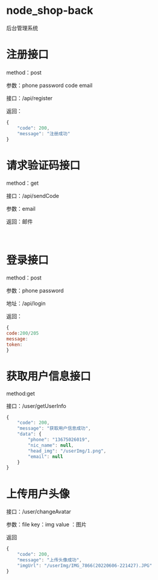 # node_shop-back
后台管理系统

# 注册接口

method：post

参数：phone password code email

接口：/api/register

返回：

```javascript
{
	"code": 200,
	"message": "注册成功"
}
```

# 请求验证码接口

method：get

接口：/api/sendCode

参数：email

返回：邮件

<br/>

# 登录接口

method：post

参数：phone password

地址：/api/login

返回：

```javascript
{
code:200/205
message:
token:
}
```

# 获取用户信息接口

method:get

接口：/user/getUserInfo

```javascript
{
	"code": 200,
	"message": "获取用户信息成功",
	"data": {
		"phone": "13675026019",
		"nic_name": null,
		"head_img": "/userImg/1.png",
		"email": null
	}
}
```

# 上传用户头像

接口：/user/changeAvatar

参数：file   key：img value ：图片 

返回

```javascript
{
	"code": 200,
	"message": "上传头像成功",
	"imgUrl": "/userImg/IMG_7866(20220606-221427).JPG"
}
```
